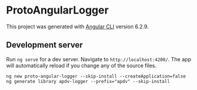 # ProtoAngularLogger

This project was generated with [Angular CLI](https://github.com/angular/angular-cli) version 6.2.9.

## Development server

Run `ng serve` for a dev server. Navigate to `http://localhost:4200/`. The app will automatically reload if you change any of the source files.

`ng new proto-angular-logger --skip-install --createApplication=false`
`ng generate library apdv-logger --prefix="apdv" --skip-install`